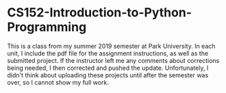# CS152-Introduction-to-Python-Programming
This is a class from my summer 2019 semester at Park University. In each unit, I include the pdf file for the assignment instructions, as well as the submitted project. If the instructor left me any comments about corrections being needed, I then corrected and pushed the update. Unfortunately, I didn't think about uploading these projects until after the semester was over, so I cannot show my full work.
